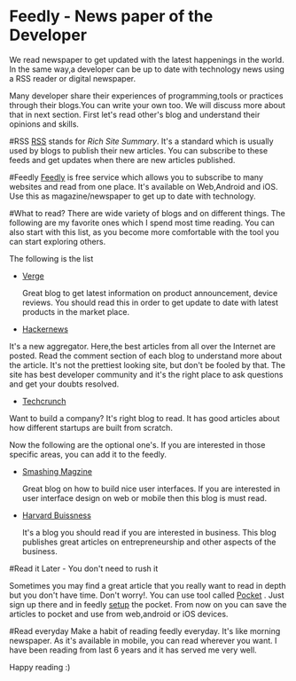 # Feedly - News paper of the Developer
We read newspaper to get updated with the latest happenings in the world. In the same way,a developer can be up to date with technology news using a RSS reader or digital newspaper.

Many developer share their experiences of programming,tools or practices through their blogs.You can write your own too. We will discuss more about that in next section. First let's read other's blog and understand their opinions and skills.

#RSS
[RSS](http://en.wikipedia.org/wiki/RSS) stands for *Rich Site Summary*. It's a standard which is usually used by blogs to publish their new articles. You can subscribe to these feeds and get updates when there are new articles published.

#Feedly
[Feedly](feedly.com) is free service which allows you to subscribe to many websites and read from one place. It's available on Web,Android and iOS. Use this as magazine/newspaper to get up to date with technology.

#What to read?
There are wide variety of blogs and on different things. The following are my favorite ones which I spend most time reading. You can also start with this list, as you become more comfortable with the  tool you can start exploring others.

The following is the list

  * [Verge](http://www.theverge.com)

    Great blog to get latest information on product announcement, device reviews. You should read this in order to get update to date with latest products in the market place.

  * [Hackernews](http://news.ycombinator.com)

 It's a new aggregator. Here,the best articles from all over the Internet are posted. Read the comment section of each blog to understand more about the article. It's not the prettiest looking site, but don't be fooled by that. The site has best developer community and it's the right place to ask questions and get your doubts resolved.

  * [Techcrunch](http://www.techcrunch.com])

  Want to build a company? It's right blog to read. It has good articles about how different startups are built from scratch.


Now the following are the optional one's. If you are interested in those specific areas, you can add it to the feedly.

* [Smashing Magzine](http://www.smashingmagazine.com)

    Great blog on how to build nice user interfaces. If you are interested in user interface design on web or mobile then this blog is must read.


* [Harvard Buissness](http://blogs.hbr.org)

  It's a blog you should read if you are interested in business. This blog publishes great articles on entrepreneurship and other aspects of the business.



#Read it Later - You don't need to rush it

Sometimes you may find a great article that you really want to read in depth but you don't have time. Don't worry!. You can use tool called [Pocket](http://www.getpocket.com) . Just sign up there and in feedly [setup](http://help.getpocket.com/customer/portal/articles/1043058-how-to-save-to-pocket-from-feedly) the pocket. From now on you can save the articles to pocket and use from web,android or iOS devices.

#Read everyday
Make a habit of reading feedly everyday. It's like morning newspaper. As it's available in mobile, you can read wherever you want. I have been reading from last 6 years and it has served me very well.

Happy reading :)






